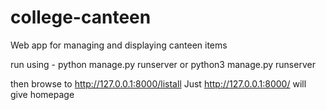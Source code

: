 # college-canteen
Web app for managing and displaying canteen items

run using -
python manage.py runserver
or
python3 manage.py runserver

then browse to http://127.0.0.1:8000/listall
Just http://127.0.0.1:8000/ will give homepage

